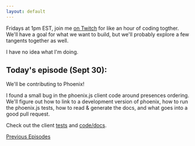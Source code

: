 ```yaml
---
layout: default
---
```


Fridays at 1pm EST, join me [on Twitch](https://www.twitch.tv/courajs) for like an hour of coding togther. We'll have a goal for what we want to build, but we'll probably explore a few tangents together as well.

I have no idea what I'm doing.

<h2>Today's episode (Sept 30):</h2>
We'll be contributing to Phoenix!

I found a small bug in the phoenix.js client code around presences ordering. We'll figure out how to link to a development version of phoenix, how to run the phoenix.js tests, how to read & generate the docs, and what goes into a good pull request.

Check out the client [tests](https://github.com/phoenixframework/phoenix/blob/master/web/test/presence_test.js) and [code/docs](https://github.com/phoenixframework/phoenix/blob/master/web/static/js/phoenix.js).

[Previous Episodes](episodes)
